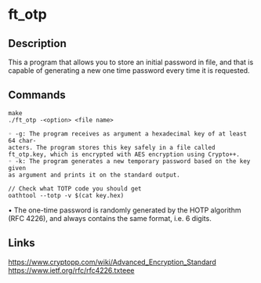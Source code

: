 # ft_otp

## Description
This a program that allows you to store
an initial password in file, and that is capable of generating a new one time password
every time it is requested.<br />

## Commands
```
make
./ft_otp -<option> <file name>

◦ -g: The program receives as argument a hexadecimal key of at least 64 char-
acters. The program stores this key safely in a file called ft_otp.key, which is encrypted with AES encryption using Crypto++.
◦ -k: The program generates a new temporary password based on the key given
as argument and prints it on the standard output.

// Check what TOTP code you should get
oathtool --totp -v $(cat key.hex)
```

• The one-time password is randomly generated by the HOTP algorithm (RFC 4226), and always contains the
same format, i.e. 6 digits.

## Links
https://www.cryptopp.com/wiki/Advanced_Encryption_Standard
https://www.ietf.org/rfc/rfc4226.txteee